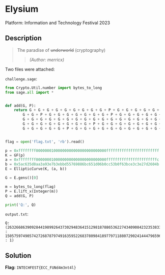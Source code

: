 # Elysium

Platform: Information and Technology Festival 2023

## Description

> The paradise of ~~underworld~~ (cryptography)
> >*(Author: merricx)*

Two files were attached:

`challenge.sage`:

```python
from Crypto.Util.number import bytes_to_long
from sage.all import *


def add(G, P):
    return G + G + G + G + G + G + G + G + G + P + G + G + G + G + G + G + G + G + G + G + G + G + P + G + G + G + P + G + G + G + G + G + G + G + G + G + G + G + G + P + G + G + G + G + G + G + G + G + G + G + G + P + G + G + G + G + G + P + P + G + G + G + G + G + G + G + G + G + G + P + G + G + G + G + G + G + G + G + G + G + G + G + G + G + G + G + G + G + G + G + G + G + G + G + G + G + G + G + G + G + G + G + G + G + G + G + G + G + G + G + G + G + G + G + G + G + G + G + P + G + G + G + G + G + G + G + G + G + G + P + G + G + G + G + G + G + G + G + G + G + G + G + P + G + G + G + G + G + G + G + G + G + G + \
        G + G + P + G + G + G + G + G + G + G + P + G + G + G + G + G + G + G + G + G + G + G + G + G + G + G + G + G + G + G + G + P + G + G + G + G + G + G + G + G + G + G + G + G + G + G + P + G + G + G + G + G + G + G + P + G + G + P + G + G + G + G + G + G + G + P + G + G + G + G + G + G + G + G + G + G + G + G + \
        G + G + G + G + G + G + G + G + G + G + G + G + G + G + G + G + G + G + G + G + G + G + G + G + G + G + G + G + G + G + G + G + G + G + G + G + G + G + G + \
        G + G + G + G + G + G + G + G + P + G + G + G + G + G + G + G + G + G + G + G + \
        G + G + G + G + G + P + G + G + G + G + G + G + G + G + G + G + P + G + G


flag = open('flag.txt', 'rb').read()

p = 0xffffffff00000001000000000000000000000000ffffffffffffffffffffffff
K = GF(p)
a = 0xffffffff00000001000000000000000000000000fffffffffffffffffffffffc
b = 0x5ac635d8aa3a93e7b3ebbd55769886bc651d06b0cc53b0f63bce3c3e27d2604b
E = EllipticCurve(K, (a, b))

G = E.gens()[0]

m = bytes_to_long(flag)
P = E.lift_x(Integer(m))
Q = add(G, P)

print('Q:', Q)
```

`output.txt`:

```text
Q: (26326686390928441989926437302948364151298187886536227434090842323538336764500 : 15057597490574272687879749163595226837809841897797118807290241444796596563842 : 1)
```

## Solution

<!-- This code section is a work in progress - TODO: Update with the solucion -->

**Flag:** `INTECHFEST{ECC_FUNd4m3nt4l}`
